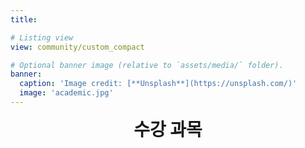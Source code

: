 ```yaml
---
title:

# Listing view
view: community/custom_compact

# Optional banner image (relative to `assets/media/` folder).
banner:
  caption: 'Image credit: [**Unsplash**](https://unsplash.com/)'
  image: 'academic.jpg'
---
```

<div style="text-align: center; font-size: 2em; font-weight: bold;">
  수강 과목
</div>